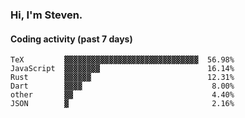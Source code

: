 ### Hi, I'm Steven.

#### Coding activity (past 7 days)
```
TeX         ▓▓▓▓▓▓▓▓▓▓▓▓▓▓▓▓▓▓▓▓▓▓▓▓▓▓▓▓▓▓  56.98%
JavaScript  ▓▓▓▓▓▓▓▓                        16.14%
Rust        ▓▓▓▓▓▓                          12.31%
Dart        ▓▓▓▓                             8.00%
other       ▓▓                               4.40%
JSON        ▓                                2.16%
```
